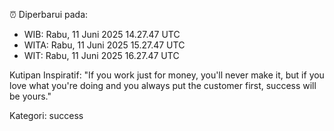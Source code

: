 ⏰ Diperbarui pada:
- WIB: Rabu, 11 Juni 2025 14.27.47 UTC
- WITA: Rabu, 11 Juni 2025 15.27.47 UTC
- WIT: Rabu, 11 Juni 2025 16.27.47 UTC

Kutipan Inspiratif:
"If you work just for money, you'll never make it, but if you love what you're doing and you always put the customer first, success will be yours."


Kategori: success

